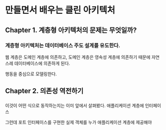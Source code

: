 # 만들면서 배우는 클린 아키텍처

## Chapter 1. 계층형 아키텍처의 문제는 무엇일까?

### 계층형 아키텍처는 데이터베이스 주도 설계를 유도한다.

웹 계층은 도메인 계층에 의존하고, 도메인 계층은 영속성 계층에 의존하기 때문에 자연스레 데이터베이스에 의존하게 된다.

행동을 중심으로 모델링한다.


## Chapter 2. 의존성 역전하기

### 




이것이 어떤 식으로 동작하는지는 이미 앞에서 살펴봤다. 애플리케이션 계층에 인터페이스



그런데 포트 인터페이스를 구현한 실제 객체를 누가 애플리케이션 계층에 제공해야

